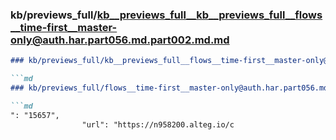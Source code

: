 ### kb/previews_full/kb__previews_full__kb__previews_full__flows__time-first__master-only@auth.har.part056.md.part002.md.md

```md
### kb/previews_full/kb__previews_full__flows__time-first__master-only@auth.har.part056.md.part002.md

```md
### kb/previews_full/flows__time-first__master-only@auth.har.part056.md (part 002)

```md
": "15657",
                "url": "https://n958200.alteg.io/c
```

```

```

```
